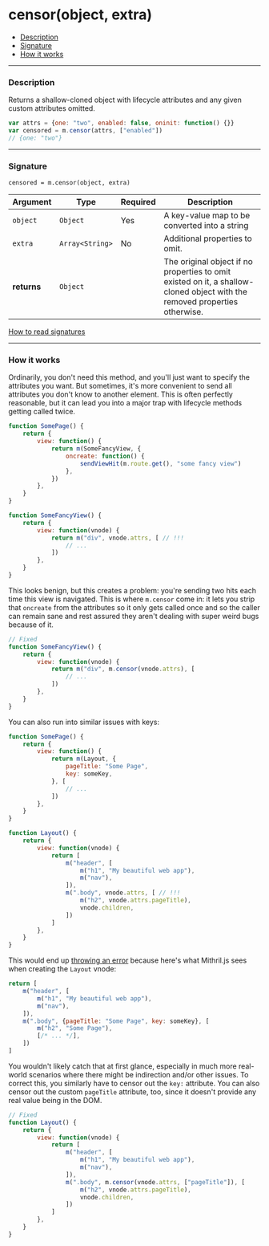 <!--meta-description
Documentation on m.censor(), which helps cloning vnodes
-->

# censor(object, extra)

- [Description](#description)
- [Signature](#signature)
- [How it works](#signature)

---

### Description

Returns a shallow-cloned object with lifecycle attributes and any given custom attributes omitted.

```javascript
var attrs = {one: "two", enabled: false, oninit: function() {}}
var censored = m.censor(attrs, ["enabled"])
// {one: "two"}
```

---

### Signature

`censored = m.censor(object, extra)`

Argument     | Type                                       | Required | Description
------------ | ------------------------------------------ | -------- | ---
`object`     | `Object`                                   | Yes      | A key-value map to be converted into a string
`extra`      | `Array<String>`                            | No       | Additional properties to omit.
**returns**  | `Object`                                   |          | The original object if no properties to omit existed on it, a shallow-cloned object with the removed properties otherwise.

[How to read signatures](signatures.md)

---

### How it works

Ordinarily, you don't need this method, and you'll just want to specify the attributes you want. But sometimes, it's more convenient to send all attributes you don't know to another element. This is often perfectly reasonable, but it can lead you into a major trap with lifecycle methods getting called twice.

```javascript
function SomePage() {
	return {
		view: function() {
			return m(SomeFancyView, {
				oncreate: function() {
					sendViewHit(m.route.get(), "some fancy view")
				},
			})
		},
	}
}

function SomeFancyView() {
	return {
		view: function(vnode) {
			return m("div", vnode.attrs, [ // !!!
				// ...
			])
		},
	}
}
```

This looks benign, but this creates a problem: you're sending two hits each time this view is navigated. This is where `m.censor` come in: it lets you strip that `oncreate` from the attributes so it only gets called once and so the caller can remain sane and rest assured they aren't dealing with super weird bugs because of it.

```javascript
// Fixed
function SomeFancyView() {
	return {
		view: function(vnode) {
			return m("div", m.censor(vnode.attrs), [
				// ...
			])
		},
	}
}
```

You can also run into similar issues with keys:

```javascript
function SomePage() {
	return {
		view: function() {
			return m(Layout, {
				pageTitle: "Some Page",
				key: someKey,
			}, [
				// ...
			])
		},
	}
}

function Layout() {
	return {
		view: function(vnode) {
			return [
				m("header", [
					m("h1", "My beautiful web app"),
					m("nav"),
				]),
				m(".body", vnode.attrs, [ // !!!
					m("h2", vnode.attrs.pageTitle),
					vnode.children,
				])
			]
		},
	}
}
```

This would end up [throwing an error](keys.md#key-restrictions) because here's what Mithril.js sees when creating the `Layout` vnode:

```javascript
return [
	m("header", [
		m("h1", "My beautiful web app"),
		m("nav"),
	]),
	m(".body", {pageTitle: "Some Page", key: someKey}, [
		m("h2", "Some Page"),
		[/* ... */],
	])
]
```

You wouldn't likely catch that at first glance, especially in much more real-world scenarios where there might be indirection and/or other issues. To correct this, you similarly have to censor out the `key:` attribute. You can also censor out the custom `pageTitle` attribute, too, since it doesn't provide any real value being in the DOM.

```javascript
// Fixed
function Layout() {
	return {
		view: function(vnode) {
			return [
				m("header", [
					m("h1", "My beautiful web app"),
					m("nav"),
				]),
				m(".body", m.censor(vnode.attrs, ["pageTitle"]), [
					m("h2", vnode.attrs.pageTitle),
					vnode.children,
				])
			]
		},
	}
}
```
